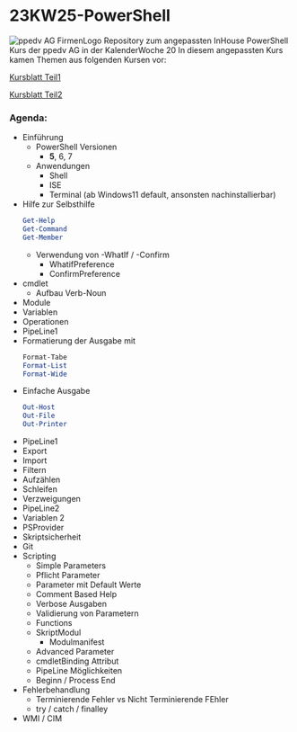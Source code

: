 # 23KW25-PowerShell
![ppedv AG FirmenLogo](https://ppedv.de/microsoftexperte/Images/ppedvStartbild.png)
Repository zum angepassten InHouse PowerShell Kurs der ppedv AG in der KalenderWoche 20
In diesem angepassten Kurs kamen Themen aus folgenden Kursen vor:

[Kursblatt Teil1](https://ppedv.de/schulung/kurse/PowershellAdministrationWindowslWMIActiveDirectoryIIS7cmdletspipelinesPs1Skripte.aspx)

[Kursblatt Teil2](https://ppedv.de/schulung/kurse/PowerShellCorecmdletScriptlernenFortgeschrittenWorkflowProgrammierungSeminarTraining.aspx)

### Agenda:
- Einführung
    - PowerShell Versionen
        - **5**, 6, 7
    - Anwendungen
        - Shell
        - ISE
        - Terminal (ab Windows11 default, ansonsten nachinstallierbar)
- Hilfe zur Selbsthilfe
  ```powershell 
  Get-Help
  Get-Command
  Get-Member
  ```
  - Verwendung von -WhatIf / -Confirm
    - WhatifPreference
    - ConfirmPreference
- cmdlet
    - Aufbau Verb-Noun
- Module
- Variablen
- Operationen
- PipeLine1
- Formatierung  der Ausgabe mit
    ```powershell
    Format-Tabe
    Format-List
    Format-Wide
    ```
- Einfache Ausgabe
    ```powershell
    Out-Host
    Out-File
    Out-Printer
    ```
- PipeLine1
- Export 
- Import
- Filtern
- Aufzählen
- Schleifen 
- Verzweigungen
- PipeLine2
- Variablen 2
- PSProvider
- Skriptsicherheit
- Git
- Scripting
    - Simple Parameters
    - Pflicht Parameter
    - Parameter mit Default Werte
    - Comment Based Help
    - Verbose Ausgaben
    - Validierung von Parametern
    - Functions
    - SkriptModul
        - Modulmanifest
    - Advanced Parameter
    - cmdletBinding Attribut
    - PipeLine Möglichkeiten
    - Beginn / Process End
- Fehlerbehandlung
    - Terminierende Fehler vs Nicht Terminierende FEhler
    - try / catch / finalley
- WMI / CIM



